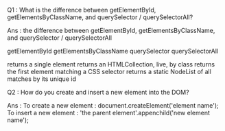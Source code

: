 Q1 : What is the difference between getElementById, getElementsByClassName, and querySelector / querySelectorAll?

Ans :  the difference between getElementById, getElementsByClassName, and querySelector / querySelectorAll 

getElementById                    getElementsByClassName                        querySelector                                      querySelectorAll 


returns a single element          returns an HTMLCollection, live, by class     returns the first element matching a CSS selector  returns a static NodeList of all matches by its unique id
 





Q2 : How do you create and insert a new element into the DOM?

Ans : To create a new element :  document.createElement('element name');
      To insert a new element : 'the parent element'.appenchild('new element name');




